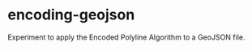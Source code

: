 encoding-geojson
================

Experiment to apply the Encoded Polyline Algorithm to a GeoJSON file.
